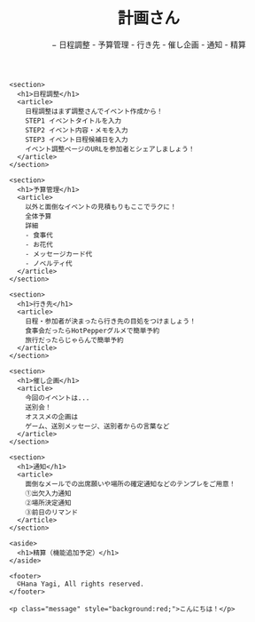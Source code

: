 <!DOCTYPE html>
<html lang="ja">
  <head>
    <meta charset="utf8">
    <meta name="description" content="初めてのHTML文章です。">
    <title>はじめてのHTML</title>
    <!-- コメント -->
<!--
    <style>
        body { background: skyblue; }
    </style>
-->
    <link rel="stylesheet" href="mystyles.css">
    <link rel="shortcut icon" href="Paomedia-Small-N-Flat-Flower.ico">
  </head>
  <body>
    <header>
      <h1>計画さん</h1>
      <nav>
      − 日程調整
      - 予算管理
      - 行き先
      - 催し企画
      - 通知
      - 精算
      </nav>
    </header>

    <section>
      <h1>日程調整</h1>
      <article>
        日程調整はまず調整さんでイベント作成から！
        STEP1 イベントタイトルを入力
        STEP2 イベント内容・メモを入力
        STEP3 イベント日程候補日を入力
        イベント調整ページのURLを参加者とシェアしましょう！
      </article>
    </section>

    <section>
      <h1>予算管理</h1>
      <article>
        以外と面倒なイベントの見積もりもここでラクに！
        全体予算
        詳細
        - 食事代
        - お花代
        - メッセージカード代
        - ノベルティ代
      </article>
    </section>

    <section>
      <h1>行き先</h1>
      <article>
        日程・参加者が決まったら行き先の目処をつけましょう！
        食事会だったらHotPepperグルメで簡単予約
        旅行だったらじゃらんで簡単予約
      </article>
    </section>

    <section>
      <h1>催し企画</h1>
      <article>
        今回のイベントは...
        送別会！
        オススメの企画は
        ゲーム、送別メッセージ、送別者からの言葉など
      </article>
    </section>

    <section>
      <h1>通知</h1>
      <article>
        面倒なメールでの出席願いや場所の確定通知などのテンプレをご用意！
        ①出欠入力通知
        ②場所決定通知
        ③前日のリマンド
      </article>
    </section>

    <aside>
      <h1>精算（機能追加予定）</h1>
    </aside>

    <footer>
      ©Hana Yagi, All rights reserved.
    </footer>

    <p class="message" style="background:red;">こんにちは！</p>
  </body>
</html>
